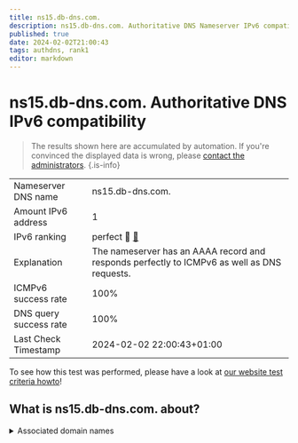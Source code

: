 ```yaml
---
title: ns15.db-dns.com.
description: ns15.db-dns.com. Authoritative DNS Nameserver IPv6 compatibility
published: true
date: 2024-02-02T21:00:43
tags: authdns, rank1
editor: markdown
---
```


# ns15.db-dns.com. Authoritative DNS IPv6 compatibility

> The results shown here are accumulated by automation. If you're convinced the displayed data is wrong, please [contact the administrators](/howto/chat). 
{.is-info}




|   |   |
| - | - |
| Nameserver DNS name | ns15.db-dns.com.
| Amount IPv6 address | 1
| IPv6 ranking | perfect :1st_place_medal: [🔗](/howto/ranking) |
| Explanation | The nameserver has an AAAA record and responds perfectly to ICMPv6 as well as DNS requests. |
| ICMPv6 success rate | 100%|
| DNS query success rate | 100% |
| Last Check Timestamp | 2024-02-02 22:00:43+01:00 |

To see how this test was performed, please have a look at [our website test criteria howto](/howto/testcriteria/authdns)!


## What is ns15.db-dns.com. about?






<details>
<summary>Associated domain names</summary>

www.deutsche-bank.de

deutschebank.de

</details>
